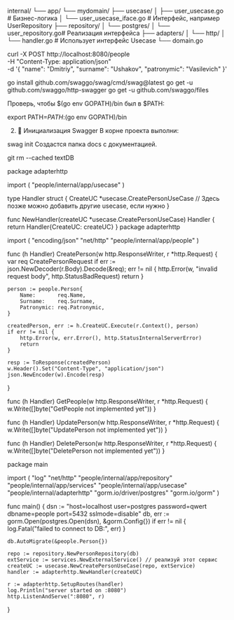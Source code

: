 internal/
└── app/
    └── mydomain/
        ├── usecase/
        │   ├── user_usecase.go        # Бизнес-логика
        │   └── user_usecase_iface.go  # Интерфейс, например UserRepository
        ├── repository/
        │   └── postgres/
        │       └── user_repository.go# Реализация интерфейса
        ├── adapters/
        │   └── http/
        │       └── handler.go         # Использует интерфейс Usecase
        └── domain.go


 curl -X POST http://localhost:8080/people \
  -H "Content-Type: application/json" \
  -d '{
    "name": "Dmitriy",
    "surname": "Ushakov",
    "patronymic": "Vasilevich"
}'




go install github.com/swaggo/swag/cmd/swag@latest
go get -u github.com/swaggo/http-swagger
go get -u github.com/swaggo/files

Проверь, чтобы $(go env GOPATH)/bin был в $PATH:


export PATH=$PATH:$(go env GOPATH)/bin

2. 📂 Инициализация Swagger
В корне проекта выполни:


swag init
Создастся папка docs с документацией.


git rm --cached textDB



package adapterhttp

import (
	"people/internal/app/usecase"
)

type Handler struct {
	CreateUC *usecase.CreatePersonUseCase
	// Здесь позже можно добавить другие usecase, если нужно
}

func NewHandler(createUC *usecase.CreatePersonUseCase) Handler {
	return Handler{CreateUC: createUC}
}
package adapterhttp

import (
	"encoding/json"
	"net/http"
	"people/internal/app/people"
)

func (h Handler) CreatePerson(w http.ResponseWriter, r *http.Request) {
	var req CreatePersonRequest
	if err := json.NewDecoder(r.Body).Decode(&req); err != nil {
		http.Error(w, "invalid request body", http.StatusBadRequest)
		return
	}

	person := people.Person{
		Name:       req.Name,
		Surname:    req.Surname,
		Patronymic: req.Patronymic,
	}

	createdPerson, err := h.CreateUC.Execute(r.Context(), person)
	if err != nil {
		http.Error(w, err.Error(), http.StatusInternalServerError)
		return
	}

	resp := ToResponse(createdPerson)
	w.Header().Set("Content-Type", "application/json")
	json.NewEncoder(w).Encode(resp)
}


func (h Handler) GetPeople(w http.ResponseWriter, r *http.Request) {
	w.Write([]byte("GetPeople not implemented yet"))
}

func (h Handler) UpdatePerson(w http.ResponseWriter, r *http.Request) {
	w.Write([]byte("UpdatePerson not implemented yet"))
}

func (h Handler) DeletePerson(w http.ResponseWriter, r *http.Request) {
	w.Write([]byte("DeletePerson not implemented yet"))
}


package main

import (
	"log"
	"net/http"
	"people/internal/app/repository"
	"people/internal/app/services"
	"people/internal/app/usecase"
	"people/internal/adapterhttp"
	"gorm.io/driver/postgres"
	"gorm.io/gorm"
)

func main() {
	dsn := "host=localhost user=postgres password=qwert dbname=people port=5432 sslmode=disable"
	db, err := gorm.Open(postgres.Open(dsn), &gorm.Config{})
	if err != nil {
		log.Fatal("failed to connect to DB:", err)
	}

	db.AutoMigrate(&people.Person{})

	repo := repository.NewPersonRepository(db)
	extService := services.NewExternalService() // реализуй этот сервис
	createUC := usecase.NewCreatePersonUseCase(repo, extService)
	handler := adapterhttp.NewHandler(createUC)

	r := adapterhttp.SetupRoutes(handler)
	log.Println("server started on :8080")
	http.ListenAndServe(":8080", r)
}



